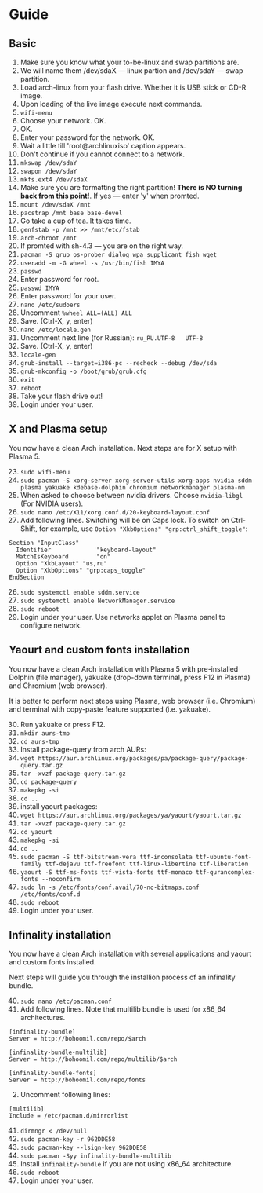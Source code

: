 # Guide
## Basic
1. Make sure you know what your to-be-linux and swap partitions are.
  1. We will name them /dev/sdaX — linux partion and /dev/sdaY — swap partition.
2. Load arch-linux from your flash drive. Whether it is USB stick or CD-R image.
3. Upon loading of the live image execute next commands.
4. `wifi-menu`
  1. Choose your network. OK.
  2. OK.
  3. Enter your password for the network. OK.
  4. Wait a little till 'root@archlinuxiso' caption appears.
  5. Don't continue if you cannot connect to a network.
5. `mkswap /dev/sdaY`
6. `swapon /dev/sdaY`
7. `mkfs.ext4 /dev/sdaX`
  1. Make sure you are formatting the right partition! **There is NO turning back from this point!**. If yes — enter 'y' when promted.
8. `mount /dev/sdaX /mnt`
9. `pacstrap /mnt base base-devel`
  1. Go take a cup of tea. It takes time.
10. `genfstab -p /mnt >> /mnt/etc/fstab`
11. `arch-chroot /mnt`
  1. If promted with sh-4.3 — you are on the right way.
12. `pacman -S grub os-prober dialog wpa_supplicant fish wget`
13. `useradd -m -G wheel -s /usr/bin/fish IMYA`
14. `passwd`
  1. Enter password for root.
15. `passwd IMYA`
  1. Enter password for your user.
16. `nano /etc/sudoers`
  1. Uncomment `%wheel ALL=(ALL) ALL`
  2. Save. (Ctrl-X, y, enter)
17. `nano /etc/locale.gen`
  1. Uncomment next line (for Russian): `ru_RU.UTF-8   UTF-8`
  2. Save. (Ctrl-X, y, enter)
18. `locale-gen`
17. `grub-install --target=i386-pc --recheck --debug /dev/sda`
18. `grub-mkconfig -o /boot/grub/grub.cfg`
19. `exit`
20. `reboot`
21. Take your flash drive out!
22. Login under your user.

## X and Plasma setup
You now have a clean Arch installation. Next steps are for X setup with Plasma 5.

23. `sudo wifi-menu`
24. `sudo pacman -S xorg-server xorg-server-utils xorg-apps nvidia sddm plasma yakuake kdebase-dolphin chromium networkmanager plasma-nm`
  1. When asked to choose between nvidia drivers. Choose `nvidia-libgl` (For NVIDIA users).
25. `sudo nano /etc/X11/xorg.conf.d/20-keyboard-layout.conf`
  1. Add following lines. Switching will be on Caps lock. To switch on Ctrl-Shift, for example, use `Option "XkbOptions" "grp:ctrl_shift_toggle"`:
  ```
Section "InputClass"
	Identifier             "keyboard-layout"
	MatchIsKeyboard        "on"
	Option "XkbLayout" "us,ru"
	Option "XkbOptions" "grp:caps_toggle"
EndSection
  ```
26. `sudo systemctl enable sddm.service`
27. `sudo systemctl enable NetworkManager.service`
28. `sudo reboot`
29. Login under your user. Use networks applet on Plasma panel to configure network.

## Yaourt and custom fonts installation
You now have a clean Arch installation with Plasma 5 with pre-installed Dolphin (file manager), yakuake (drop-down terminal, press F12 in Plasma) and Chromium (web browser).

It is better to perform next steps using Plasma, web browser (i.e. Chromium) and terminal with copy-paste feature supported (i.e. yakuake).

30. Run yakuake or press F12.
31. `mkdir aurs-tmp`
32. `cd aurs-tmp`
33. Install package-query from arch AURs:
  1. `wget https://aur.archlinux.org/packages/pa/package-query/package-query.tar.gz`
  2. `tar -xvzf package-query.tar.gz`
  3. `cd package-query`
  4. `makepkg -si`
  5. `cd ..`
34. install yaourt packages:
  1. `wget https://aur.archlinux.org/packages/ya/yaourt/yaourt.tar.gz`
  2. `tar -xvzf package-query.tar.gz`
  3. `cd yaourt`
  4. `makepkg -si`
  5. `cd ..`
35. `sudo pacman -S ttf-bitstream-vera ttf-inconsolata ttf-ubuntu-font-family ttf-dejavu ttf-freefont ttf-linux-libertine ttf-liberation`
36. `yaourt -S ttf-ms-fonts ttf-vista-fonts ttf-monaco ttf-qurancomplex-fonts --noconfirm`
37. `sudo ln -s /etc/fonts/conf.avail/70-no-bitmaps.conf /etc/fonts/conf.d`
38. `sudo reboot`
39. Login under your user.

## Infinality installation
You now have a clean Arch installation with several applications and yaourt and custom fonts installed.

Next steps will guide you through the installion process of an infinality bundle.

40. `sudo nano /etc/pacman.conf`
  1. Add following lines. Note that multilib bundle is used for x86_64 architectures. 
  ```
[infinality-bundle]
Server = http://bohoomil.com/repo/$arch

[infinality-bundle-multilib]
Server = http://bohoomil.com/repo/multilib/$arch

[infinality-bundle-fonts]
Server = http://bohoomil.com/repo/fonts
  ```
  2. Uncomment following lines: 
  ```
[multilib] 
Include = /etc/pacman.d/mirrorlist
  ```
41. `dirmngr < /dev/null`
42. `sudo pacman-key -r 962DDE58`
43. `sudo pacman-key --lsign-key 962DDE58`
44. `sudo pacman -Syy infinality-bundle-multilib`
  1. Install `infinality-bundle` if you are not using x86_64 architecture.
45. `sudo reboot`
46. Login under your user.
